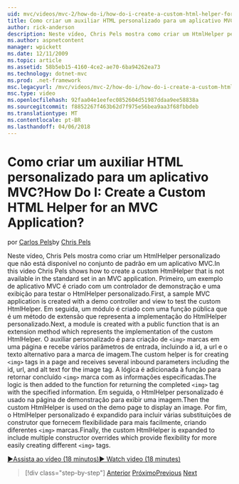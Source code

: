 ```yaml
---
uid: mvc/videos/mvc-2/how-do-i/how-do-i-create-a-custom-html-helper-for-an-mvc-application
title: Como criar um auxiliar HTML personalizado para um aplicativo MVC? | Microsoft Docs
author: rick-anderson
description: Neste vídeo, Chris Pels mostra como criar um HtmlHelper personalizado que não está disponível no conjunto de padrão em um aplicativo MVC. Primeiro, um aplicativo MVC de amostra...
ms.author: aspnetcontent
manager: wpickett
ms.date: 12/11/2009
ms.topic: article
ms.assetid: 58b5eb15-4160-4ce2-ae70-6ba94262ea73
ms.technology: dotnet-mvc
ms.prod: .net-framework
msc.legacyurl: /mvc/videos/mvc-2/how-do-i/how-do-i-create-a-custom-html-helper-for-an-mvc-application
msc.type: video
ms.openlocfilehash: 92faa04e1eefec0852604d51987ddaa9ee58838a
ms.sourcegitcommit: f8852267f463b62d7f975e56bea9aa3f68fbbdeb
ms.translationtype: MT
ms.contentlocale: pt-BR
ms.lasthandoff: 04/06/2018
---
```

<a name="how-do-i-create-a-custom-html-helper-for-an-mvc-application"></a><span data-ttu-id="fca0b-105">Como criar um auxiliar HTML personalizado para um aplicativo MVC?</span><span class="sxs-lookup"><span data-stu-id="fca0b-105">How Do I: Create a Custom HTML Helper for an MVC Application?</span></span>
====================
<span data-ttu-id="fca0b-106">por [Carlos Pels](https://twitter.com/chrispels)</span><span class="sxs-lookup"><span data-stu-id="fca0b-106">by [Chris Pels](https://twitter.com/chrispels)</span></span>

<span data-ttu-id="fca0b-107">Neste vídeo, Chris Pels mostra como criar um HtmlHelper personalizado que não está disponível no conjunto de padrão em um aplicativo MVC.</span><span class="sxs-lookup"><span data-stu-id="fca0b-107">In this video Chris Pels shows how to create a custom HtmlHelper that is not available in the standard set in an MVC application.</span></span> <span data-ttu-id="fca0b-108">Primeiro, um exemplo de aplicativo MVC é criado com um controlador de demonstração e uma exibição para testar o HtmlHelper personalizado.</span><span class="sxs-lookup"><span data-stu-id="fca0b-108">First, a sample MVC application is created with a demo controller and view to test the custom HtmlHelper.</span></span> <span data-ttu-id="fca0b-109">Em seguida, um módulo é criado com uma função pública que é um método de extensão que representa a implementação do HtmlHelper personalizado.</span><span class="sxs-lookup"><span data-stu-id="fca0b-109">Next, a module is created with a public function that is an extension method which represents the implementation of the custom HtmlHelper.</span></span> <span data-ttu-id="fca0b-110">O auxiliar personalizado é para criação de `<img>` marcas em uma página e recebe vários parâmetros de entrada, incluindo a id, a url e o texto alternativo para a marca de imagem.</span><span class="sxs-lookup"><span data-stu-id="fca0b-110">The custom helper is for creating `<img>` tags in a page and receives several inbound parameters including the id, url, and alt text for the image tag.</span></span> <span data-ttu-id="fca0b-111">A lógica é adicionada à função para retornar concluído `<img>` marca com as informações especificadas.</span><span class="sxs-lookup"><span data-stu-id="fca0b-111">The logic is then added to the function for returning the completed `<img>` tag with the specified information.</span></span> <span data-ttu-id="fca0b-112">Em seguida, o HtmlHelper personalizado é usado na página de demonstração para exibir uma imagem.</span><span class="sxs-lookup"><span data-stu-id="fca0b-112">Then the custom HtmlHelper is used on the demo page to display an image.</span></span> <span data-ttu-id="fca0b-113">Por fim, o HtmlHelper personalizado é expandido para incluir várias substituições de construtor que fornecem flexibilidade para mais facilmente, criando diferentes `<img>` marcas.</span><span class="sxs-lookup"><span data-stu-id="fca0b-113">Finally, the custom HtmlHelper is expanded to include multiple constructor overrides which provide flexibility for more easily creating different `<img>` tags.</span></span>

[<span data-ttu-id="fca0b-114">&#9654;Assista ao vídeo (18 minutos)</span><span class="sxs-lookup"><span data-stu-id="fca0b-114">&#9654; Watch video (18 minutes)</span></span>](https://channel9.msdn.com/Blogs/ASP-NET-Site-Videos/how-do-i-create-a-custom-html-helper-for-an-mvc-application)

> [!div class="step-by-step"]
> <span data-ttu-id="fca0b-115">[Anterior](how-do-i-implement-view-models-to-manage-data-for-aspnet-mvc-views.md)
> [Próximo](how-do-i-work-with-model-binders-in-an-mvc-application.md)</span><span class="sxs-lookup"><span data-stu-id="fca0b-115">[Previous](how-do-i-implement-view-models-to-manage-data-for-aspnet-mvc-views.md)
[Next](how-do-i-work-with-model-binders-in-an-mvc-application.md)</span></span>
